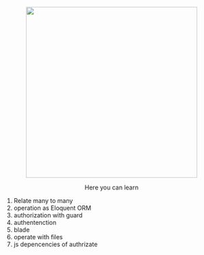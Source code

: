 <p align="center"><a href="https://laravel.com" target="_blank"><img src="https://raw.githubusercontent.com/laravel/art/master/logo-lockup/5%20SVG/2%20CMYK/1%20Full%20Color/laravel-logolockup-cmyk-red.svg" width="400"></a></p>



<p align="center">Here you can learn</p>


<ol>
    <li>Relate many to many</li>
     <li>operation as Eloquent ORM</li>
    <li>authorization with guard</li>
    <li>authentenction</li>
    <li>blade</li>
     <li>operate with files</li>
    <li>js depencencies of authrizate </li>
 <ol>

